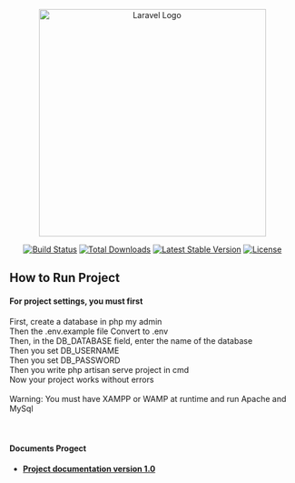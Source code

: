 <p align="center"><a href="https://laravel.com" target="_blank"><img
            src="https://raw.githubusercontent.com/laravel/art/master/logo-lockup/5%20SVG/2%20CMYK/1%20Full%20Color/laravel-logolockup-cmyk-red.svg"
            width="400" alt="Laravel Logo"></a></p>

<p align="center">
    <a href="https://github.com/laravel/framework/actions"><img
            src="https://github.com/laravel/framework/workflows/tests/badge.svg" alt="Build Status"></a>
    <a href="https://packagist.org/packages/laravel/framework"><img
            src="https://img.shields.io/packagist/dt/laravel/framework" alt="Total Downloads"></a>
    <a href="https://packagist.org/packages/laravel/framework"><img
            src="https://img.shields.io/packagist/v/laravel/framework" alt="Latest Stable Version"></a>
    <a href="https://packagist.org/packages/laravel/framework"><img
            src="https://img.shields.io/packagist/l/laravel/framework" alt="License"></a>
</p>

## How to Run Project

<h4> For project settings, you must first </h4>
First, create a database in php my admin <br>
Then the .env.example file Convert to .env <br>
Then, in the DB_DATABASE field, enter the name of the database <br>
Then you set DB_USERNAME <br>
Then you set DB_PASSWORD <br>
Then you write php artisan serve project in cmd <br>
Now your project works without errors <br><br>
Warning: You must have XAMPP or WAMP at runtime and run Apache and MySql <br><br><br>

<h4> Documents Progect </h4>

- **[Project documentation version 1.0](https://docs.google.com/document/d/e/2PACX-1vTywUTKyT_UAdiBDV0YS1Bgrrjnplfdq-G9rgR_IJd7QZ-Y36_Nkw-Pbvu0_7EC48Y_adkp-Sya7f_y/pub)**
